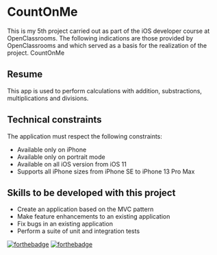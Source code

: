 # CountOnMe
This is my 5th project carried out as part of the iOS developer course at OpenClassrooms. The following indications are those provided by OpenClassrooms and which served as a basis for the realization of the project.
CountOnMe

## Resume

This app is used to perform calculations with addition, substractions, multiplications and divisions.

## Technical constraints

The application must respect the following constraints:

- Available only on iPhone
- Available only on portrait mode
- Available on all iOS version from iOS 11
- Supports all iPhone sizes from iPhone SE to iPhone 13 Pro Max

## Skills to be developed with this project

- Create an application based on the MVC pattern
- Make feature enhancements to an existing application
- Fix bugs in an existing application
- Perform a suite of unit and integration tests

[![forthebadge](https://forthebadge.com/images/badges/built-with-love.svg)](https://forthebadge.com)
[![forthebadge](https://forthebadge.com/images/badges/made-with-swift.svg)](https://forthebadge.com)
